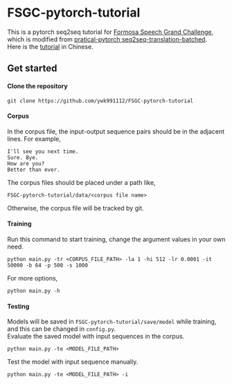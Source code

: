 # FSGC-pytorch-tutorial
This is a pytorch seq2seq tutorial for [Formosa Speech Grand Challenge](https://fgc.stpi.narl.org.tw/activity/techai), which is modified from [pratical-pytorch seq2seq-translation-batched](https://github.com/spro/practical-pytorch/blob/master/seq2seq-translation/seq2seq-translation-batched.ipynb).  
Here is the [tutorial]() in Chinese.

## Get started
#### Clone the repository
```
git clone https://github.com/ywk991112/FSGC-pytorch-tutorial
```
#### Corpus
In the corpus file, the input-output sequence pairs should be in the adjacent lines. For example, 
```
I'll see you next time.
Sure. Bye.
How are you?
Better than ever.
```
The corpus files should be placed under a path like,
```
FSGC-pytorch-tutorial/data/<corpus file name>
```
Otherwise, the corpus file will be tracked by git.
#### Training
Run this command to start training, change the argument values in your own need.
```
python main.py -tr <CORPUS_FILE_PATH> -la 1 -hi 512 -lr 0.0001 -it 50000 -b 64 -p 500 -s 1000
```
For more options,
```
python main.py -h
```
#### Testing
Models will be saved in `FSGC-pytorch-tutorial/save/model` while training, and this can be changed in `config.py`.  
Evaluate the saved model with input sequences in the corpus.
```
python main.py -te <MODEL_FILE_PATH>
```
Test the model with input sequence manually.
```
python main.py -te <MODEL_FILE_PATH> -i
```
